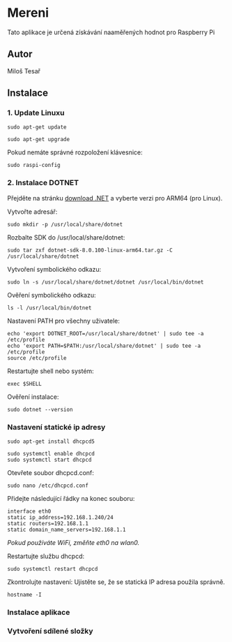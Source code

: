 # Mereni

Tato aplikace je určená získávání naaměřených hodnot pro Raspberry Pi

## Autor

Miloš Tesař

## Instalace

### 1. Update Linuxu
```
sudo apt-get update 

sudo apt-get upgrade
```
Pokud nemáte správné rozpoložení klávesnice:
```
sudo raspi-config
```
### 2. Instalace DOTNET
Přejděte na stránku [download .NET](https://dotnet.microsoft.com/en-us/download/dotnet/8.0) a vyberte verzi pro ARM64 (pro Linux).

Vytvořte adresář:
```
sudo mkdir -p /usr/local/share/dotnet
```
Rozbalte SDK do /usr/local/share/dotnet:
```
sudo tar zxf dotnet-sdk-8.0.100-linux-arm64.tar.gz -C /usr/local/share/dotnet
```
Vytvoření symbolického odkazu:
```
sudo ln -s /usr/local/share/dotnet/dotnet /usr/local/bin/dotnet
```
Ověření symbolického odkazu:
```
ls -l /usr/local/bin/dotnet
```
Nastavení PATH pro všechny uživatele:
```
echo 'export DOTNET_ROOT=/usr/local/share/dotnet' | sudo tee -a /etc/profile
echo 'export PATH=$PATH:/usr/local/share/dotnet' | sudo tee -a /etc/profile
source /etc/profile
```
Restartujte shell nebo systém:
```
exec $SHELL
```
Ověření instalace:
```
sudo dotnet --version
```
### Nastavení statické ip adresy
```
sudo apt-get install dhcpcd5
```
```
sudo systemctl enable dhcpcd
sudo systemctl start dhcpcd
```
Otevřete soubor dhcpcd.conf:
```
sudo nano /etc/dhcpcd.conf
```
Přidejte následující řádky na konec souboru:
```
interface eth0
static ip_address=192.168.1.240/24
static routers=192.168.1.1
static domain_name_servers=192.168.1.1
```
*Pokud používáte WiFi, změňte eth0 na wlan0.*

Restartujte službu dhcpcd:
```
sudo systemctl restart dhcpcd
```
Zkontrolujte nastavení: Ujistěte se, že se statická IP adresa použila správně.
```
hostname -I
```
### Instalace aplikace

### Vytvoření sdílené složky